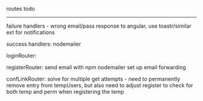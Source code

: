 routes todo
******

failure handlers - wrong email/pass response to angular, use toastr/similar ext for notifications

success handlers:
	nodemailer

loginRouter:

registerRouter:
	send email with npm nodemailer
	set up email forwarding

confLinkRouter:
	solve for multiple get attempts - need to permanently remove entry from tempUsers, but also need to adjust register to check for both temp and perm when registering the temp


